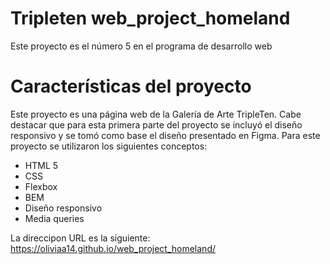 # Tripleten web_project_homeland

Este proyecto es el número 5 en el programa de desarrollo web

# Características del proyecto

Este proyecto es una página web de la Galería de Arte TripleTen. Cabe destacar que para esta primera parte del proyecto se incluyó el diseño responsivo y se tomó como base el diseño presentado en Figma.
Para este proyecto se utilizaron los siguientes conceptos:

- HTML 5
- CSS
- Flexbox
- BEM
- Diseño responsivo
- Media queries

La direccipon URL es la siguiente:
https://oliviaa14.github.io/web_project_homeland/
